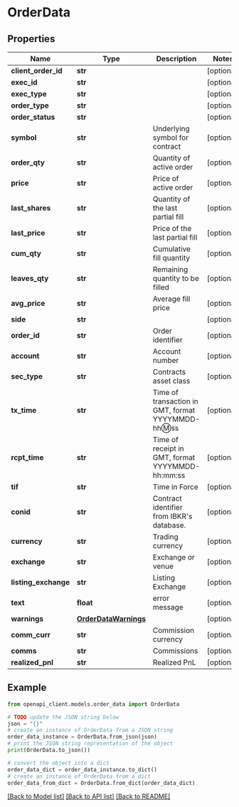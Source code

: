 # OrderData


## Properties

Name | Type | Description | Notes
------------ | ------------- | ------------- | -------------
**client_order_id** | **str** |  | [optional] 
**exec_id** | **str** |  | [optional] 
**exec_type** | **str** |  | [optional] 
**order_type** | **str** |  | [optional] 
**order_status** | **str** |  | [optional] 
**symbol** | **str** | Underlying symbol for contract | [optional] 
**order_qty** | **str** | Quantity of active order | [optional] 
**price** | **str** | Price of active order | [optional] 
**last_shares** | **str** | Quantity of the last partial fill | [optional] 
**last_price** | **str** | Price of the last partial fill | [optional] 
**cum_qty** | **str** | Cumulative fill quantity | [optional] 
**leaves_qty** | **str** | Remaining quantity to be filled | [optional] 
**avg_price** | **str** | Average fill price | [optional] 
**side** | **str** |  | [optional] 
**order_id** | **str** | Order identifier | [optional] 
**account** | **str** | Account number | [optional] 
**sec_type** | **str** | Contracts asset class | [optional] 
**tx_time** | **str** | Time of transaction in GMT, format YYYYMMDD-hh:m:ss | [optional] 
**rcpt_time** | **str** | Time of receipt in GMT, format YYYYMMDD-hh:mm:ss | [optional] 
**tif** | **str** | Time in Force | [optional] 
**conid** | **str** | Contract identifier from IBKR&#39;s database. | [optional] 
**currency** | **str** | Trading currency | [optional] 
**exchange** | **str** | Exchange or venue | [optional] 
**listing_exchange** | **str** | Listing Exchange | [optional] 
**text** | **float** | error message | [optional] 
**warnings** | [**OrderDataWarnings**](OrderDataWarnings.md) |  | [optional] 
**comm_curr** | **str** | Commission currency | [optional] 
**comms** | **str** | Commissions | [optional] 
**realized_pnl** | **str** | Realized PnL | [optional] 

## Example

```python
from openapi_client.models.order_data import OrderData

# TODO update the JSON string below
json = "{}"
# create an instance of OrderData from a JSON string
order_data_instance = OrderData.from_json(json)
# print the JSON string representation of the object
print(OrderData.to_json())

# convert the object into a dict
order_data_dict = order_data_instance.to_dict()
# create an instance of OrderData from a dict
order_data_from_dict = OrderData.from_dict(order_data_dict)
```
[[Back to Model list]](../README.md#documentation-for-models) [[Back to API list]](../README.md#documentation-for-api-endpoints) [[Back to README]](../README.md)


